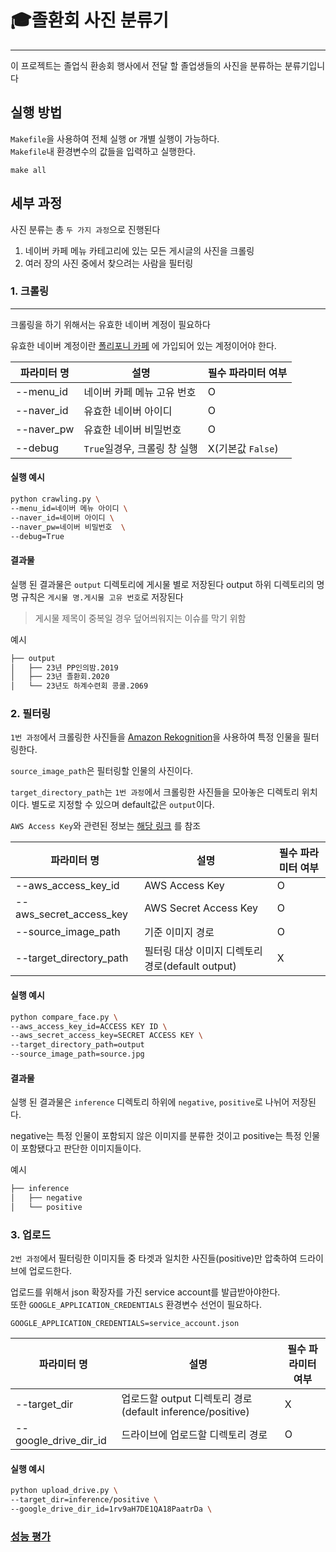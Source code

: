 # 🎓졸환회 사진 분류기

---
이 프로젝트는 졸업식 환송회 행사에서 전달 할 졸업생들의 사진을 분류하는 분류기입니다

## 실행 방법
`Makefile`을 사용하여 전체 실행 or 개별 실행이 가능하다.  
`Makefile`내 환경변수의 값들을 입력하고 실행한다.

```shell
make all
```


## 세부 과정

사진 분류는 총 `두 가지 과정`으로 진행된다

1. 네이버 카페 메뉴 카테고리에 있는 모든 게시글의 사진을 크롤링
2. 여러 장의 사진 중에서 찾으려는 사람을 필터링

### 1. 크롤링

---
크롤링을 하기 위해서는 유효한 네이버 계정이 필요하다

유효한 네이버 계정이란 [폴리포니 카페](https://cafe.naver.com/cbnupolyphony) 에 가입되어 있는 계정이어야 한다.

| 파라미터 명     | 설명                  | 필수 파라미터 여부     |
|------------|---------------------|----------------|
| --menu_id  | 네이버 카페 메뉴 고유 번호     | O              |
| --naver_id | 유효한 네이버 아이디         | O              |
| --naver_pw | 유효한 네이버 비밀번호        | O              |
| --debug    | `True`일경우, 크롤링 창 실행 | X(기본값 `False`) |

#### 실행 예시

```bash
python crawling.py \
--menu_id=네이버 메뉴 아이디 \ 
--naver_id=네이버 아이디 \
--naver_pw=네이버 비밀번호  \
--debug=True 
```

#### 결과물

실행 된 결과물은 `output` 디렉토리에 게시물 별로 저장된다
output 하위 디렉토리의 명명 규칙은 `게시물 명.게시물 고유 번호`로 저장된다
> 게시물 제목이 중복일 경우 덮어씌워지는 이슈를 막기 위함

예시

```bash
├── output
│   ├── 23년 PP인의밤.2019
│   ├── 23년 졸환회.2020
│   └── 23년도 하계수련회 콩쿨.2069
```

### 2. 필터링

`1번 과정`에서 크롤링한 사진들을 [Amazon Rekognition](https://aws.amazon.com/ko/rekognition/)을 사용하여 특정 인물을 필터링한다.

`source_image_path`은 필터링할 인물의 사진이다.

`target_directory_path`는 `1번 과정`에서 크롤링한 사진들을 모아놓은 디렉토리 위치이다. 별도로 지정할 수 있으며 default값은 `output`이다.

`AWS Access Key`와 관련된
정보는 [해당 링크](https://docs.aws.amazon.com/IAM/latest/UserGuide/id_credentials_access-keys.html?icmpid=docs_iam_console#Using_CreateAccessKey)
를 참조

| 파라미터 명                  | 설명                                 | 필수 파라미터 여부 |
|-------------------------|------------------------------------|------------|
| --aws_access_key_id     | AWS Access Key                     | O          |
| --aws_secret_access_key | AWS Secret Access Key              | O          |
| --source_image_path     | 기준 이미지 경로                          | O          |
| --target_directory_path | 필터링 대상 이미지 디렉토리 경로(default output) | X          |

#### 실행 예시

```bash
python compare_face.py \
--aws_access_key_id=ACCESS KEY ID \
--aws_secret_access_key=SECRET ACCESS KEY \
--target_directory_path=output 
--source_image_path=source.jpg
```

#### 결과물

실행 된 결과물은 `inference` 디렉토리 하위에 `negative`, `positive`로 나뉘어 저장된다.

negative는 특정 인물이 포함되지 않은 이미지를 분류한 것이고 positive는 특정 인물이 포함됐다고 판단한 이미지들이다.

예시

```bash
├── inference
│   ├── negative
│   └── positive
```

### 3. 업로드
`2번 과정`에서 필터링한 이미지들 중 타겟과 일치한 사진들(positive)만 압축하여 드라이브에 업로드한다.

업로드를 위해서 json 확장자를 가진 service account를 발급받아야한다.  
또한 `GOOGLE_APPLICATION_CREDENTIALS` 환경변수 선언이 필요하다.

```
GOOGLE_APPLICATION_CREDENTIALS=service_account.json
```

| 파라미터 명                  | 설명                                              | 필수 파라미터 여부 |
|-------------------------|-------------------------------------------------|------------|
| --target_dir     | 업로드할 output 디렉토리 경로(default inference/positive) | X          |
| --google_drive_dir_id | 드라이브에 업로드할 디렉토리 경로                              | O          |

#### 실행 예시

```bash
python upload_drive.py \
--target_dir=inference/positive \ 
--google_drive_dir_id=1rv9aH7DE1QA18PaatrDa \
```

### [성능 평가](https://github.com/sukkyun2/graduation-farewell-reception/wiki/%EC%84%B1%EB%8A%A5-%ED%8F%89%EA%B0%80)

